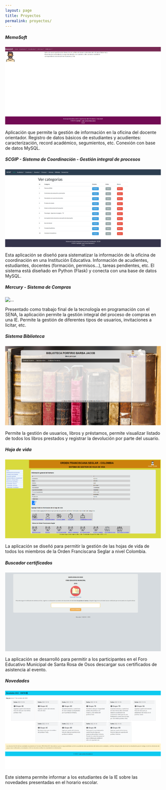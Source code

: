 ```yaml
---
layout: page
title: Proyectos
permalink: proyectos/
---
```


<div class = "container-fluid">

<div class="row">

  <div class="col-sm-6">
    <div class="card">
      <div class="card-body">
        <h5 class="card-title">MemoSoft</h5>
        <img src="/images/proyectos/memosoft.png" class="card-img-top" alt="...">
        <p class="card-text">Aplicación que permite la gestión de información en la oficina del docente orientador. Registro de datos básicos de estudiantes y acudientes: caracterización, record académico, segumientos, etc. Conexión con base de datos MySQL.</p>
      </div>
    </div>
  </div>

  <div class="col-sm-6">
    <div class="card">
      <div class="card-body">
        <h5 class="card-title">SCGIP - Sistema de Coordinación - Gestión integral de procesos</h5>
        <img src="/images/proyectos/scgip.png" class="card-img-top" alt="...">
        <p class="card-text">Esta aplicación se diseñó para sistematizar la información de la oficina de coordinación en una Institución Educativa. Información de acudientes, estudiantes, docentes (formación, permisos...), tareas pendientes, etc. El sistema está diseñado en Python (Flask) y conecta con una base de datos MySQL.</p>
      </div>
    </div>
  </div>

</div>

<div class="row">

  <div class="col-sm-6">
    <div class="card">
      <div class="card-body">
        <h5 class="card-title">Mercury - Sistema de Compras</h5>
        <img src="/images/proyectos/mercury.png" class="card-img-top" alt="...">
        <p class="card-text">Presentado como trabajo final de la tecnología en programación con el SENA, la aplicación permite la gestión integral del proceso de compras en una IE. Permite la gestión de diferentes tipos de usuarios, invitaciones a licitar, etc. </p>
      </div>
    </div>
  </div>

  <div class="col-sm-6">
    <div class="card">
      <div class="card-body">
        <h5 class="card-title">Sistema Biblioteca</h5>
        <img src="/images/proyectos/biblioteca.png" class="card-img-top" alt="...">
        <p class="card-text">Permite la gestión de usuarios, libros y préstamos, permite visualizar listado de todos los libros prestados y registrar la devolución por parte del usuario. </p>
      </div>
    </div>
  </div>
</div>

  <div class="row">

  <div class="col-sm-6">
    <div class="card">
      <div class="card-body">
        <h5 class="card-title">Hoja de vida</h5>
        <img src="/images/proyectos/ofs.png" class="card-img-top" alt="...">
        <p class="card-text">La aplicación se diseñó para permitir la gestión de las hojas de vida de todos los miembros de la Orden Franciscana Seglar a nivel Colombia.</p>
      </div>
    </div>
  </div>

<div class="col-sm-6">
    <div class="card">
      <div class="card-body">
        <h5 class="card-title">Buscador certificados</h5>
        <img src="/images/proyectos/foro.png" class="card-img-top" alt="...">
        <p class="card-text">La aplicación se desarrolló para permitir a los participantes en el Foro Educativo Municipal de Santa Rosa de Osos descargar sus certificados de asistencia al evento.</p>
      </div>
    </div>
  </div>

  
<div class="row">

  <div class="col-sm-6">
    <div class="card">
      <div class="card-body">
        <h5 class="card-title">Novedades</h5>
        <img src="/images/proyectos/novedades.png" class="card-img-top" alt="...">
        <p class="card-text">Este sistema permite informar a los estudiantes de la IE sobre las novedades presentadas en el horario escolar. </p>
      </div>
    </div>
  </div>

  </div>

</div>
    
</div>
